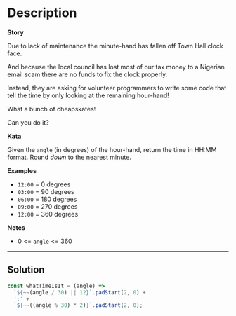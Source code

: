# Description

**Story**

Due to lack of maintenance the minute-hand has fallen off Town Hall clock face.

And because the local council has lost most of our tax money to a Nigerian email scam there are no funds to fix the clock properly.

Instead, they are asking for volunteer programmers to write some code that tell the time by only looking at the remaining hour-hand!

What a bunch of cheapskates!

Can you do it?

**Kata**

Given the `angle` (in degrees) of the hour-hand, return the time in HH:MM format. Round _down_ to the nearest minute.

**Examples**

- `12:00` = 0 degrees
- `03:00` = 90 degrees
- `06:00` = 180 degrees
- `09:00` = 270 degrees
- `12:00` = 360 degrees

**Notes**

- 0 <= `angle` <= 360

---

## Solution

```js
const whatTimeIsIt = (angle) =>
  `${~~(angle / 30) || 12}`.padStart(2, 0) +
  ':' +
  `${~~((angle % 30) * 2)}`.padStart(2, 0);
```
